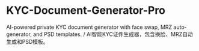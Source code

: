 # KYC-Document-Generator-Pro
AI-powered private KYC document generator with face swap, MRZ auto-generator, and PSD templates. / AI智能KYC证件生成器，包含换脸、MRZ自动生成和PSD模板。
